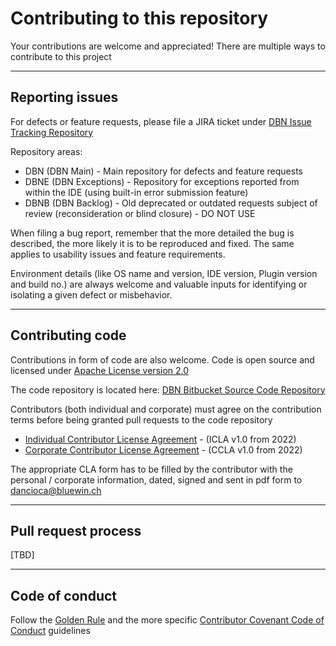 # Contributing to this repository
Your contributions are welcome and appreciated! There are multiple ways to contribute to this project

---
## Reporting issues
For defects or feature requests, please file a JIRA ticket under [DBN Issue Tracking Repository][ITR]

Repository areas:

- DBN (DBN Main) - Main repository for defects and feature requests
- DBNE (DBN Exceptions) - Repository for exceptions reported from within the IDE (using built-in error submission feature)
- DBNB (DBN Backlog) - Old deprecated or outdated requests subject of review (reconsideration or blind closure) - DO NOT USE

When filing a bug report, remember that the more detailed the bug is described,
the more likely it is to be reproduced and fixed. The same applies to usability issues and feature requirements.

Environment details (like OS name and version, IDE version, Plugin version and build no.) are always welcome and valuable inputs for identifying or isolating a given defect or misbehavior.    

---
## Contributing code
Contributions in form of code are also welcome.
Code is open source and licensed under [Apache License version 2.0][APL2]

The code repository is located here: [DBN Bitbucket Source Code Repository][SCR]

Contributors (both individual and corporate) must agree on the contribution terms before being granted pull requests to the code repository 

- [Individual Contributor License Agreement][ICLA] - (ICLA v1.0 from 2022)
- [Corporate Contributor License Agreement][CCLA] - (CCLA v1.0 from 2022) 

The appropriate CLA form has to be filled by the contributor with the personal / corporate information, dated, signed and sent in pdf form to [dancioca@bluewin.ch](mailto:dancioca@bluewin.ch)

---
## Pull request process

[TBD]

---
## Code of conduct
Follow the [Golden Rule][COCGR] and the more specific [Contributor Covenant Code of Conduct][CCCOC] guidelines


[APL2]:  https://www.apache.org/licenses/LICENSE-2.0.html
[ICLA]:  https://bitbucket.org/dancioca/dbn/src/master/CLA_INDIVIDUAL_v1.0.pdf
[CCLA]:  https://bitbucket.org/dancioca/dbn/src/master/CLA_CORPORATE_v1.0.pdf
[ITR]:   https://database-navigator.atlassian.net
[SCR]:   https://bitbucket.org/dancioca/dbn 
[COCGR]: https://en.wikipedia.org/wiki/Golden_Rule
[CCCOC]: https://www.contributor-covenant.org/version/1/4/code-of-conduct/ 